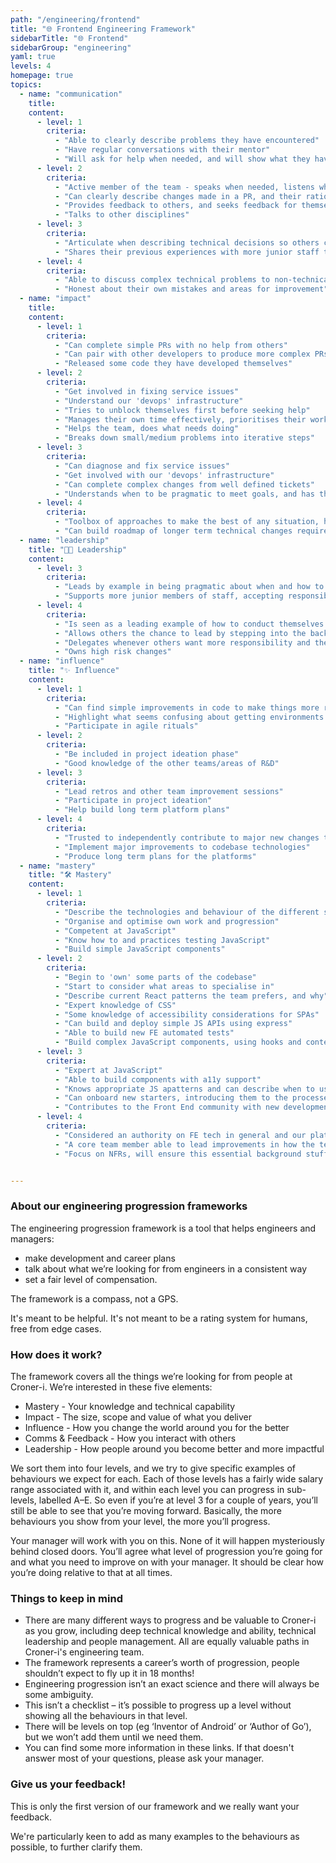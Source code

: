 ```yaml
---
path: "/engineering/frontend"
title: "🌐 Frontend Engineering Framework"
sidebarTitle: "🌐 Frontend"
sidebarGroup: "engineering"
yaml: true
levels: 4
homepage: true
topics:
  - name: "communication"
    title:
    content:
      - level: 1
        criteria:
          - "Able to clearly describe problems they have encountered"
          - "Have regular conversations with their mentor"
          - "Will ask for help when needed, and will show what they have tried for themselves"
      - level: 2
        criteria:
          - "Active member of the team - speaks when needed, listens when needed"
          - "Can clearly describe changes made in a PR, and their rationale"
          - "Provides feedback to others, and seeks feedback for themselves"
          - "Talks to other disciplines"
      - level: 3
        criteria:
          - "Articulate when describing technical decisions so others can learn thought processes"
          - "Shares their previous experiences with more junior staff to help accelerate their progress"
      - level: 4
        criteria:
          - "Able to discuss complex technical problems to non-technical people"
          - "Honest about their own mistakes and areas for improvement"
  - name: "impact"
    title:
    content:
      - level: 1
        criteria:
          - "Can complete simple PRs with no help from others"
          - "Can pair with other developers to produce more complex PRs"
          - "Released some code they have developed themselves"
      - level: 2
        criteria:
          - "Get involved in fixing service issues"
          - "Understand our 'devops' infrastructure"
          - "Tries to unblock themselves first before seeking help"
          - "Manages their own time effectively, prioritises their workload well, on time for meetings, aware when blocking others and unblocks"
          - "Helps the team, does what needs doing"
          - "Breaks down small/medium problems into iterative steps"
      - level: 3
        criteria:
          - "Can diagnose and fix service issues"
          - "Get involved with our 'devops' infrastructure"
          - "Can complete complex changes from well defined tickets"          
          - "Understands when to be pragmatic to meet goals, and has the discipline to follow up on any compromises made immediately"
      - level: 4
        criteria:
          - "Toolbox of approaches to make the best of any situation, how to split tasks up to deliver earlier, when refactoring is required first, when to bring in more people"
          - "Can build roadmap of longer term technical changes required to codebases"
  - name: "leadership"
    title: "👩‍💼 Leadership"
    content:
      - level: 3
        criteria:
          - "Leads by example in being pragmatic about when and how to deal with tech debt whilst meeting the objectives of the projects they are working on"
          - "Supports more junior members of staff, accepting responsibility for whatever mistakes they may make whilst under supervision"
      - level: 4
        criteria:
          - "Is seen as a leading example of how to conduct themselves in the workplace - both technically and personally"
          - "Allows others the chance to lead by stepping into the background and supporting when appropriate"
          - "Delegates whenever others want more responsibility and the risk is low"
          - "Owns high risk changes"
  - name: "influence"
    title: "✨ Influence"
    content:
      - level: 1
        criteria:
          - "Can find simple improvements in code to make things more readable"
          - "Highlight what seems confusing about getting environments up and running as a new starter"
          - "Participate in agile rituals"
      - level: 2
        criteria:
          - "Be included in project ideation phase"
          - "Good knowledge of the other teams/areas of R&D"
      - level: 3
        criteria:
          - "Lead retros and other team improvement sessions"
          - "Participate in project ideation"
          - "Help build long term platform plans"
      - level: 4
        criteria:
          - "Trusted to independently contribute to major new changes to existing sites, and lead new platforms as required"
          - "Implement major improvements to codebase technologies"
          - "Produce long term plans for the platforms"
  - name: "mastery"
    title: "🛠️ Mastery"
    content:
      - level: 1
        criteria:
          - "Describe the technologies and behaviour of the different sites we support"
          - "Organise and optimise own work and progression"
          - "Competent at JavaScript"
          - "Know how to and practices testing JavaScript"
          - "Build simple JavaScript components"
      - level: 2
        criteria:
          - "Begin to 'own' some parts of the codebase"
          - "Start to consider what areas to specialise in"
          - "Describe current React patterns the team prefers, and why"
          - "Expert knowledge of CSS"
          - "Some knowledge of accessibility considerations for SPAs"
          - "Can build and deploy simple JS APIs using express"
          - "Able to build new FE automated tests"
          - "Build complex JavaScript components, using hooks and context to call APIs and manage state"
      - level: 3
        criteria:
          - "Expert at JavaScript"
          - "Able to build components with a11y support"
          - "Knows appropriate JS apatterns and can describe when to use them and why"
          - "Can onboard new starters, introducing them to the processes and codebases"
          - "Contributes to the Front End community with new developments others may be interested in"
      - level: 4
        criteria:
          - "Considered an authority on FE tech in general and our platforms"
          - "A core team member able to lead improvements in how the team operates"
          - "Focus on NFRs, will ensure this essential background stuff is done"


---
```

### About our engineering progression frameworks
The engineering progression framework is a tool that helps engineers and managers:
- make development and career plans
- talk about what we’re looking for from engineers in a consistent way
- set a fair level of compensation.

The framework is a compass, not a GPS.

It's meant to be helpful. It's not meant to be a rating system for humans, free from edge cases.

### How does it work?
The framework covers all the things we’re looking for from people at Croner-i. We’re interested in these five elements:
- Mastery - Your knowledge and technical capability
- Impact - The size, scope and value of what you deliver
- Influence - How you change the world around you for the better
- Comms & Feedback - How you interact with others
- Leadership - How people around you become better and more impactful

We sort them into four levels, and we try to give specific examples of behaviours we expect for each. Each of those levels has a fairly wide salary range associated with it, and within each level you can progress in sub-levels, labelled A–E. So even if you’re at level 3 for a couple of years, you’ll still be able to see that you’re moving forward. Basically, the more behaviours you show from your level, the more you’ll progress.

Your manager will work with you on this. None of it will happen mysteriously behind closed doors. You’ll agree what level of progression you’re going for and what you need to improve on with your manager. It should be clear how you’re doing relative to that at all times.

### Things to keep in mind
- There are many different ways to progress and be valuable to Croner-i as you grow, including deep technical knowledge and ability, technical leadership and people management. All are equally valuable paths in Croner-i's engineering team.
- The framework represents a career’s worth of progression, people shouldn’t expect to fly up it in 18 months!
- Engineering progression isn’t an exact science and there will always be some ambiguity.
- This isn’t a checklist – it’s possible to progress up a level without showing all the behaviours in that level.
- There will be levels on top (eg ‘Inventor of Android’ or ‘Author of Go’), but we won’t add them until we need them.
- You can find some more information in these links. If that doesn't answer most of your questions, please ask your manager.

### Give us your feedback!
This is only the first version of our framework and we really want your feedback.

We're particularly keen to add as many examples to the behaviours as possible, to further clarify them.
